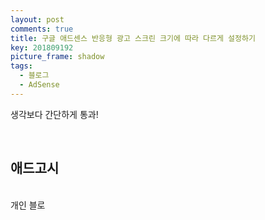 ```yaml
---
layout: post
comments: true
title: 구글 애드센스 반응형 광고 스크린 크기에 따라 다르게 설정하기
key: 201809192
picture_frame: shadow
tags:
  - 블로그
  - AdSense
---
```


생각보다 간단하게 통과!

<!--more-->

<br>

## 애드고시
<br>
개인 블로